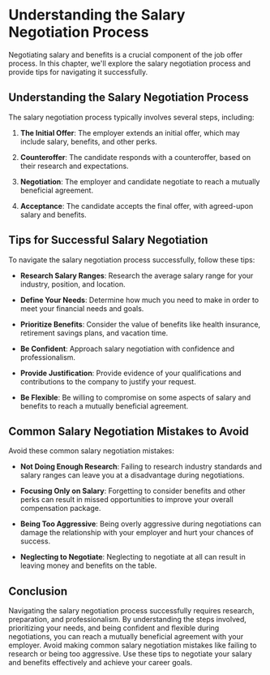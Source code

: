 Understanding the Salary Negotiation Process
=========================================================================================

Negotiating salary and benefits is a crucial component of the job offer process. In this chapter, we'll explore the salary negotiation process and provide tips for navigating it successfully.

Understanding the Salary Negotiation Process
--------------------------------------------

The salary negotiation process typically involves several steps, including:

1. **The Initial Offer**: The employer extends an initial offer, which may include salary, benefits, and other perks.

2. **Counteroffer**: The candidate responds with a counteroffer, based on their research and expectations.

3. **Negotiation**: The employer and candidate negotiate to reach a mutually beneficial agreement.

4. **Acceptance**: The candidate accepts the final offer, with agreed-upon salary and benefits.

Tips for Successful Salary Negotiation
--------------------------------------

To navigate the salary negotiation process successfully, follow these tips:

* **Research Salary Ranges**: Research the average salary range for your industry, position, and location.

* **Define Your Needs**: Determine how much you need to make in order to meet your financial needs and goals.

* **Prioritize Benefits**: Consider the value of benefits like health insurance, retirement savings plans, and vacation time.

* **Be Confident**: Approach salary negotiation with confidence and professionalism.

* **Provide Justification**: Provide evidence of your qualifications and contributions to the company to justify your request.

* **Be Flexible**: Be willing to compromise on some aspects of salary and benefits to reach a mutually beneficial agreement.

Common Salary Negotiation Mistakes to Avoid
-------------------------------------------

Avoid these common salary negotiation mistakes:

* **Not Doing Enough Research**: Failing to research industry standards and salary ranges can leave you at a disadvantage during negotiations.

* **Focusing Only on Salary**: Forgetting to consider benefits and other perks can result in missed opportunities to improve your overall compensation package.

* **Being Too Aggressive**: Being overly aggressive during negotiations can damage the relationship with your employer and hurt your chances of success.

* **Neglecting to Negotiate**: Neglecting to negotiate at all can result in leaving money and benefits on the table.

Conclusion
----------

Navigating the salary negotiation process successfully requires research, preparation, and professionalism. By understanding the steps involved, prioritizing your needs, and being confident and flexible during negotiations, you can reach a mutually beneficial agreement with your employer. Avoid making common salary negotiation mistakes like failing to research or being too aggressive. Use these tips to negotiate your salary and benefits effectively and achieve your career goals.
